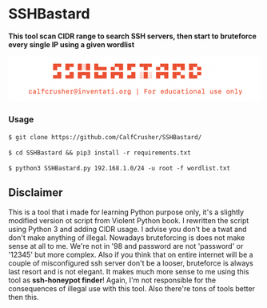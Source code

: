 # SSHBastard
**This tool scan CIDR range to search SSH servers, then start to bruteforce every single IP using a given wordlist**

![](https://github.com/CalfCrusher/SSHBastard/blob/main/SSHBastard.png)

### Usage

`$ git clone https://github.com/CalfCrusher/SSHBastard/`

`$ cd SSHBastard && pip3 install -r requirements.txt`

`$ python3 SSHBastard.py 192.168.1.0/24 -u root -f wordlist.txt`

## Disclaimer

This is a tool that i made for learning Python purpose only, it's a slightly modified version ot script from Violent Python book. I rewritten the script using Python 3 and adding CIDR usage. I advise you don't be a twat and don't make anything of illegal. Nowadays bruteforcing is does not make sense at all to me. We're not in '98 and password are not 'password' or '12345' but more complex. Also if you think that on entire internet will be a couple of misconfigured ssh server don't be a looser, bruteforce is always last resort and is not elegant. It makes much more sense to me using this tool as **ssh-honeypot finder**! Again, I'm not responsible for the consequences of illegal use with this tool. Also there're tons of tools better then this.
